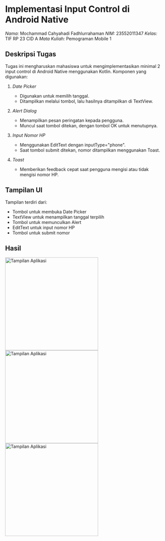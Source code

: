 # Implementasi Input Control di Android Native

*Nama:* Mochammad Cahyahadi Fadhlurrahaman
*NIM:* 23552011347
*Kelas:* TIF RP 23 CID A
*Mata Kuliah:*  Pemograman Mobile 1  

## Deskripsi Tugas

Tugas ini mengharuskan mahasiswa untuk mengimplementasikan minimal 2 input control di Android Native menggunakan Kotlin. Komponen yang digunakan:

1. *Date Picker*  
   - Digunakan untuk memilih tanggal.
   - Ditampilkan melalui tombol, lalu hasilnya ditampilkan di TextView.

2. *Alert Dialog*  
   - Menampilkan pesan peringatan kepada pengguna.
   - Muncul saat tombol ditekan, dengan tombol OK untuk menutupnya.

3. *Input Nomor HP*  
   - Menggunakan EditText dengan inputType="phone".
   - Saat tombol submit ditekan, nomor ditampilkan menggunakan Toast.

4. *Toast*  
   - Memberikan feedback cepat saat pengguna mengisi atau tidak mengisi nomor HP.

## Tampilan UI

Tampilan terdiri dari:
- Tombol untuk membuka Date Picker
- TextView untuk menampilkan tanggal terpilih
- Tombol untuk memunculkan Alert
- EditText untuk input nomor HP
- Tombol untuk submit nomor


## Hasil

<img src="https://drive.google.com/uc?export=view&id=1Le2priTugU5rzHpfTx7rlpTeB6mDQP3c" alt="Tampilan Aplikasi" width="300"/>
<img src="https://drive.google.com/uc?export=view&id=1Le2priTugU5rzHpfTx7rlpTeB6mDQP3c" alt="Tampilan Aplikasi" width="300"/>
<img src="https://drive.google.com/uc?export=view&id=1Le2priTugU5rzHpfTx7rlpTeB6mDQP3c" alt="Tampilan Aplikasi" width="300"/>
